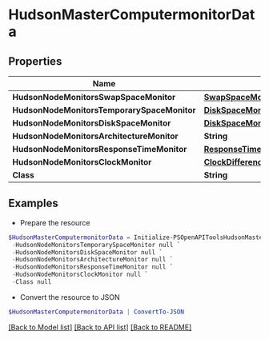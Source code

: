 # HudsonMasterComputermonitorData
## Properties

Name | Type | Description | Notes
------------ | ------------- | ------------- | -------------
**HudsonNodeMonitorsSwapSpaceMonitor** | [**SwapSpaceMonitorMemoryUsage2**](SwapSpaceMonitorMemoryUsage2.md) |  | [optional] 
**HudsonNodeMonitorsTemporarySpaceMonitor** | [**DiskSpaceMonitorDescriptorDiskSpace**](DiskSpaceMonitorDescriptorDiskSpace.md) |  | [optional] 
**HudsonNodeMonitorsDiskSpaceMonitor** | [**DiskSpaceMonitorDescriptorDiskSpace**](DiskSpaceMonitorDescriptorDiskSpace.md) |  | [optional] 
**HudsonNodeMonitorsArchitectureMonitor** | **String** |  | [optional] 
**HudsonNodeMonitorsResponseTimeMonitor** | [**ResponseTimeMonitorData**](ResponseTimeMonitorData.md) |  | [optional] 
**HudsonNodeMonitorsClockMonitor** | [**ClockDifference**](ClockDifference.md) |  | [optional] 
**Class** | **String** |  | [optional] 

## Examples

- Prepare the resource
```powershell
$HudsonMasterComputermonitorData = Initialize-PSOpenAPIToolsHudsonMasterComputermonitorData  -HudsonNodeMonitorsSwapSpaceMonitor null `
 -HudsonNodeMonitorsTemporarySpaceMonitor null `
 -HudsonNodeMonitorsDiskSpaceMonitor null `
 -HudsonNodeMonitorsArchitectureMonitor null `
 -HudsonNodeMonitorsResponseTimeMonitor null `
 -HudsonNodeMonitorsClockMonitor null `
 -Class null
```

- Convert the resource to JSON
```powershell
$HudsonMasterComputermonitorData | ConvertTo-JSON
```

[[Back to Model list]](../README.md#documentation-for-models) [[Back to API list]](../README.md#documentation-for-api-endpoints) [[Back to README]](../README.md)

